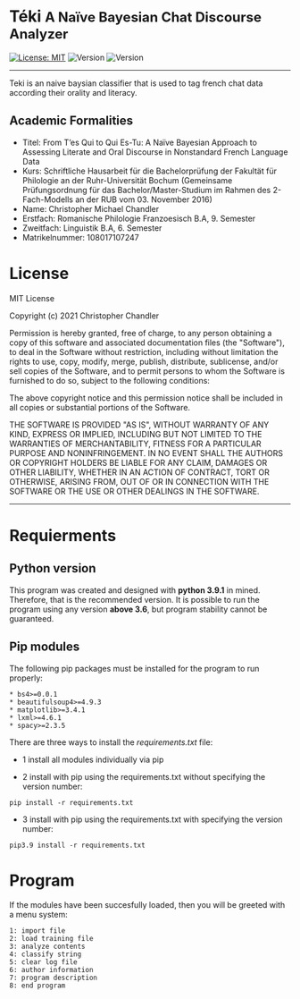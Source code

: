 # Téki <font size="5">A Naïve Bayesian Chat Discourse Analyzer</font> 
 [![License: MIT](https://img.shields.io/badge/License-MIT-green.svg)](https://opensource.org/licenses/MIT)
 ![Version](https://img.shields.io/badge/Version-1.0.0-blue)
![Version](https://img.shields.io/badge/Version-1.0.0-blue)

___

Teki is an naive baysian classifier that is used to tag french chat data according their orality and literacy. 
 
## Academic Formalities
* Titel: From T’es Qui to Qui Es-Tu: A Naïve Bayesian Approach to Assessing Literate and
Oral Discourse in Nonstandard French Language Data
* Kurs: Schriftliche Hausarbeit für die Bachelorprüfung der Fakultät für Philologie
an der Ruhr-Universität Bochum (Gemeinsame Prüfungsordnung für das Bachelor/Master-Studium
im Rahmen des 2-Fach-Modells an der RUB vom 03. November 2016)
* Name: Christopher Michael Chandler
* Erstfach: Romanische Philologie Franzoesisch B.A, 9. Semester
* Zweitfach: Linguistik B.A, 6. Semester
* Matrikelnummer: 108017107247

# License 
MIT License

Copyright (c) 2021 Christopher Chandler

Permission is hereby granted, free of charge, to any person obtaining a copy
of this software and associated documentation files (the "Software"), to deal
in the Software without restriction, including without limitation the rights
to use, copy, modify, merge, publish, distribute, sublicense, and/or sell
copies of the Software, and to permit persons to whom the Software is
furnished to do so, subject to the following conditions:

The above copyright notice and this permission notice shall be included in all
copies or substantial portions of the Software.

THE SOFTWARE IS PROVIDED "AS IS", WITHOUT WARRANTY OF ANY KIND, EXPRESS OR
IMPLIED, INCLUDING BUT NOT LIMITED TO THE WARRANTIES OF MERCHANTABILITY,
FITNESS FOR A PARTICULAR PURPOSE AND NONINFRINGEMENT. IN NO EVENT SHALL THE
AUTHORS OR COPYRIGHT HOLDERS BE LIABLE FOR ANY CLAIM, DAMAGES OR OTHER
LIABILITY, WHETHER IN AN ACTION OF CONTRACT, TORT OR OTHERWISE, ARISING FROM,
OUT OF OR IN CONNECTION WITH THE SOFTWARE OR THE USE OR OTHER DEALINGS IN THE
SOFTWARE.
_____
# Requierments 

## Python version
This program was created and designed with **python 3.9.1** in mined. Therefore, that is the recommended version.
It is possible to run the program using any version **above 3.6**, but program stability cannot be guaranteed. 

## Pip modules


The following pip packages must be installed for the program to run properly:
```
* bs4>=0.0.1
* beautifulsoup4>=4.9.3
* matplotlib>=3.4.1
* lxml>=4.6.1
* spacy>=2.3.5
```

There are three ways to install the *requirements.txt* file:

* 1 install all modules individually via pip

* 2 install with pip using the requirements.txt without specifying the version number:
```
pip install -r requirements.txt
```

* 3 install with pip using the requirements.txt with specifying the version number:
```
pip3.9 install -r requirements.txt
```

# Program

If the modules  have been succesfully loaded, then you will be greeted with a menu system:

```
1: import file
2: load training file
3: analyze contents
4: classify string
5: clear log file
6: author information
7: program description
8: end program

```